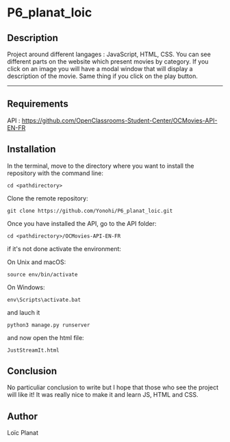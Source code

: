 # P6_planat_loic

## Description

Project around different langages : JavaScript, HTML, CSS. 
You can see different parts on the website which present movies by category.
If you click on an image you will have a modal window that will display a description of the movie.
Same thing if you click on the play button.

***
## Requirements
API : https://github.com/OpenClassrooms-Student-Center/OCMovies-API-EN-FR

## Installation

In the terminal, move to the directory where you want to install the repository with the command line:
```
cd <pathdirectory>
```
Clone the remote repository:
```
git clone https://github.com/Yonohi/P6_planat_loic.git
```
Once you have installed the API, go to the API folder:
```
cd <pathdirectory>/OCMovies-API-EN-FR
```
if it's not done activate the environment:

On Unix and macOS:
```
source env/bin/activate
```
On Windows:
```
env\Scripts\activate.bat
```
and lauch it
```
python3 manage.py runserver
```
and now open the html file:
```
JustStreamIt.html
```
## Conclusion
No particuliar conclusion to write but I hope that those who see the project will like it!
It was really nice to make it and learn JS, HTML and CSS.

## Author
Loïc Planat
